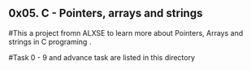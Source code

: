 ## 0x05. C - Pointers, arrays and strings

#This a project fromn ALXSE to learn more about Pointers, Arrays and strings in C programing .

#Task 0 - 9 and advance task are listed in this directory 
